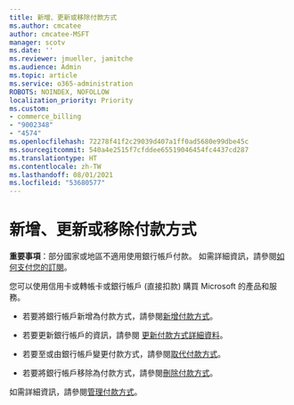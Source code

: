 ```yaml
---
title: 新增、更新或移除付款方式
ms.author: cmcatee
author: cmcatee-MSFT
manager: scotv
ms.date: ''
ms.reviewer: jmueller, jamitche
ms.audience: Admin
ms.topic: article
ms.service: o365-administration
ROBOTS: NOINDEX, NOFOLLOW
localization_priority: Priority
ms.custom:
- commerce_billing
- "9002348"
- "4574"
ms.openlocfilehash: 72278f41f2c29039d407a1ff0ad5680e99dbe45c
ms.sourcegitcommit: 540a4e2515f7cfddee65519046454fc4437cd287
ms.translationtype: HT
ms.contentlocale: zh-TW
ms.lasthandoff: 08/01/2021
ms.locfileid: "53680577"
---
```

# <a name="add-update-or-remove-payment-method"></a>新增、更新或移除付款方式

**重要事項**：部分國家或地區不適用使用銀行帳戶付款。 如需詳細資訊，請參閱[如何支付您的訂閱](/microsoft-365/commerce/billing-and-payments/pay-for-your-subscription)。 

您可以使用信用卡或轉帳卡或銀行帳戶 (直接扣款) 購買 Microsoft 的產品和服務。

- 若要將銀行帳戶新增為付款方式，請參閱[新增付款方式](/microsoft-365/commerce/billing-and-payments/manage-payment-methods#add-a-payment-method)。

- 若要更新銀行帳戶的資訊，請參閱 [更新付款方式詳細資料](/microsoft-365/commerce/billing-and-payments/manage-payment-methods#update-payment-method-details)。

- 若要至或由銀行帳戶變更付款方式，請參閱[取代付款方式](/microsoft-365/commerce/billing-and-payments/manage-payment-methods#replace-a-payment-method)。

- 若要將銀行帳戶移除為付款方式，請參閱[刪除付款方式](/microsoft-365/commerce/billing-and-payments/manage-payment-methods#delete-a-payment-method)。

如需詳細資訊，請參閱[管理付款方式](/microsoft-365/commerce/billing-and-payments/manage-payment-methods)。
